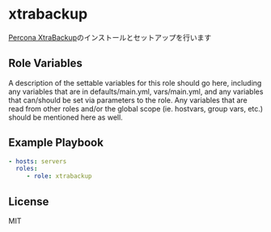 xtrabackup
=========

[Percona XtraBackup](https://www.percona.com/software/mysql-database/percona-xtrabackup)のインストールとセットアップを行います

Role Variables
--------------

A description of the settable variables for this role should go here, including
any variables that are in defaults/main.yml, vars/main.yml, and any variables
that can/should be set via parameters to the role. Any variables that are read
from other roles and/or the global scope (ie. hostvars, group vars, etc.) should
be mentioned here as well.

Example Playbook
----------------

```yaml
- hosts: servers
  roles:
     - role: xtrabackup
```

License
-------

MIT
